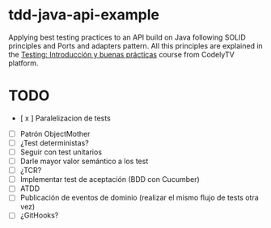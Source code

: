# tdd-java-api-example
Applying best testing practices to an API build on Java following SOLID principles and Ports and adapters pattern. All this principles are explained in the [Testing: Introducción y buenas prácticas](https://pro.codely.com/library/testing-introduccion-y-buenas-practicas-44653/90916/path/) course from CodelyTV platform.


# TODO
- [ x ] Paralelizacion de tests
- [ ] Patrón ObjectMother
- [ ] ¿Test deterministas?
- [ ] Seguir con test unitarios
- [ ] Darle mayor valor semántico a los test
- [ ] ¿TCR?
- [ ] Implementar test de aceptación (BDD con Cucumber)
- [ ] ATDD
- [ ] Publicación de eventos de dominio (realizar el mismo flujo de tests otra vez)
- [ ] ¿GitHooks?
